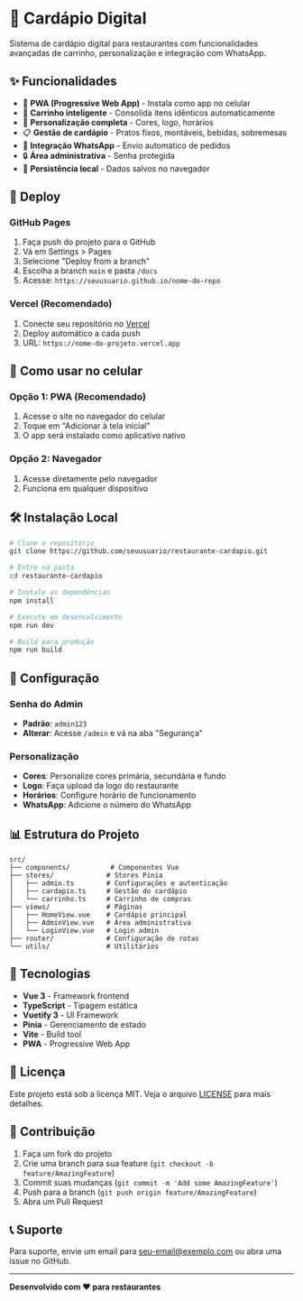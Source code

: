 # 🍔 Cardápio Digital

Sistema de cardápio digital para restaurantes com funcionalidades avançadas de carrinho, personalização e integração com WhatsApp.

## ✨ Funcionalidades

- 📱 **PWA (Progressive Web App)** - Instala como app no celular
- 🛒 **Carrinho inteligente** - Consolida itens idênticos automaticamente
- 🎨 **Personalização completa** - Cores, logo, horários
- 📋 **Gestão de cardápio** - Pratos fixos, montáveis, bebidas, sobremesas
- 💬 **Integração WhatsApp** - Envio automático de pedidos
- 🔒 **Área administrativa** - Senha protegida
- 💾 **Persistência local** - Dados salvos no navegador

## 🚀 Deploy

### GitHub Pages
1. Faça push do projeto para o GitHub
2. Vá em Settings > Pages
3. Selecione "Deploy from a branch"
4. Escolha a branch `main` e pasta `/docs`
5. Acesse: `https://seuusuario.github.io/nome-do-repo`

### Vercel (Recomendado)
1. Conecte seu repositório no [Vercel](https://vercel.com)
2. Deploy automático a cada push
3. URL: `https://nome-do-projeto.vercel.app`

## 📱 Como usar no celular

### Opção 1: PWA (Recomendado)
1. Acesse o site no navegador do celular
2. Toque em "Adicionar à tela inicial"
3. O app será instalado como aplicativo nativo

### Opção 2: Navegador
1. Acesse diretamente pelo navegador
2. Funciona em qualquer dispositivo

## 🛠️ Instalação Local

```bash
# Clone o repositório
git clone https://github.com/seuusuario/restaurante-cardapio.git

# Entre na pasta
cd restaurante-cardapio

# Instale as dependências
npm install

# Execute em desenvolvimento
npm run dev

# Build para produção
npm run build
```

## 🔧 Configuração

### Senha do Admin
- **Padrão**: `admin123`
- **Alterar**: Acesse `/admin` e vá na aba "Segurança"

### Personalização
- **Cores**: Personalize cores primária, secundária e fundo
- **Logo**: Faça upload da logo do restaurante
- **Horários**: Configure horário de funcionamento
- **WhatsApp**: Adicione o número do WhatsApp

## 📊 Estrutura do Projeto

```
src/
├── components/          # Componentes Vue
├── stores/             # Stores Pinia
│   ├── admin.ts        # Configurações e autenticação
│   ├── cardapio.ts     # Gestão do cardápio
│   └── carrinho.ts     # Carrinho de compras
├── views/              # Páginas
│   ├── HomeView.vue    # Cardápio principal
│   ├── AdminView.vue   # Área administrativa
│   └── LoginView.vue   # Login admin
├── router/             # Configuração de rotas
└── utils/              # Utilitários
```

## 🎯 Tecnologias

- **Vue 3** - Framework frontend
- **TypeScript** - Tipagem estática
- **Vuetify 3** - UI Framework
- **Pinia** - Gerenciamento de estado
- **Vite** - Build tool
- **PWA** - Progressive Web App

## 📝 Licença

Este projeto está sob a licença MIT. Veja o arquivo [LICENSE](LICENSE) para mais detalhes.

## 🤝 Contribuição

1. Faça um fork do projeto
2. Crie uma branch para sua feature (`git checkout -b feature/AmazingFeature`)
3. Commit suas mudanças (`git commit -m 'Add some AmazingFeature'`)
4. Push para a branch (`git push origin feature/AmazingFeature`)
5. Abra um Pull Request

## 📞 Suporte

Para suporte, envie um email para seu-email@exemplo.com ou abra uma issue no GitHub.

---

**Desenvolvido com ❤️ para restaurantes**

<!-- Trigger Vercel Deploy -->
